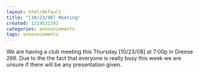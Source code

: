 ```yaml
---
layout: html/default
title: "[10/23/08] Meeting"
created: 1224631392
categories: announcements
tags: announcements
---
```

We are having a club meeting this Thursday [10/23/08] at 7:00p in Dreese 266. Due to the the fact that everyone is really busy this week we are unsure if there will be any presentation given.
